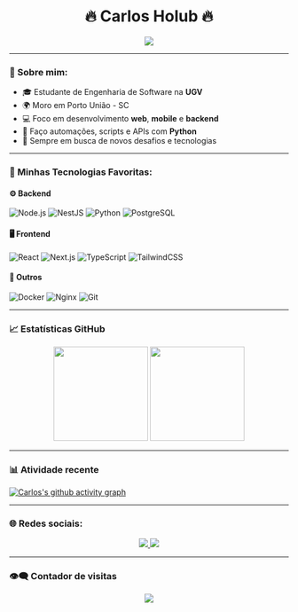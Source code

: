 <h1 align="center">🔥 Carlos Holub 🔥</h1>
<p align="center">
  <img src="https://readme-typing-svg.herokuapp.com?font=Fira+Code&size=25&pause=1000&center=true&vCenter=true&color=FF0000&width=435&lines=Hey%2C+I'm+Carlos!;Software+Engineering+student;Fullstack+developer+in+progress;Passionate+about+tech+%26+code."/>
</p>

---

### 🧠 Sobre mim:
- 🎓 Estudante de Engenharia de Software na **UGV**
- 🌍 Moro em Porto União - SC
- 💻 Foco em desenvolvimento **web**, **mobile** e **backend**
- 🐍 Faço automações, scripts e APIs com **Python**
- 🚀 Sempre em busca de novos desafios e tecnologias

---

### 🚀 Minhas Tecnologias Favoritas:

#### ⚙️ Backend
![Node.js](https://img.shields.io/badge/-Node.js-0d1117?style=for-the-badge&logo=node.js&logoColor=FF0000)
![NestJS](https://img.shields.io/badge/-NestJS-0d1117?style=for-the-badge&logo=nestjs&logoColor=FF0000)
![Python](https://img.shields.io/badge/-Python-0d1117?style=for-the-badge&logo=python&logoColor=FF0000)
![PostgreSQL](https://img.shields.io/badge/-PostgreSQL-0d1117?style=for-the-badge&logo=postgresql&logoColor=FF0000)

#### 🖥️ Frontend
![React](https://img.shields.io/badge/-React-0d1117?style=for-the-badge&logo=react&logoColor=FF0000)
![Next.js](https://img.shields.io/badge/-Next.js-0d1117?style=for-the-badge&logo=next.js&logoColor=FF0000)
![TypeScript](https://img.shields.io/badge/-TypeScript-0d1117?style=for-the-badge&logo=typescript&logoColor=FF0000)
![TailwindCSS](https://img.shields.io/badge/-Tailwind-0d1117?style=for-the-badge&logo=tailwindcss&logoColor=FF0000)

#### 🧰 Outros
![Docker](https://img.shields.io/badge/-Docker-0d1117?style=for-the-badge&logo=docker&logoColor=FF0000)
![Nginx](https://img.shields.io/badge/-Nginx-0d1117?style=for-the-badge&logo=nginx&logoColor=FF0000)
![Git](https://img.shields.io/badge/-Git-0d1117?style=for-the-badge&logo=git&logoColor=FF0000)

---

### 📈 Estatísticas GitHub

<div align="center">
  <img height="170px" src="https://github-readme-stats.vercel.app/api?username=CarlosHolub&show_icons=true&theme=radical&title_color=FF0000&text_color=ffffff&icon_color=FF0000&bg_color=0d1117&hide_border=true"/>
  <img height="170px" src="https://github-readme-stats.vercel.app/api/top-langs/?username=CarlosHolub&layout=compact&hide_border=true&title_color=FF0000&text_color=ffffff&bg_color=0d1117" />
</div>

---

### 📊 Atividade recente
[![Carlos's github activity graph](https://github-readme-activity-graph.vercel.app/graph?username=CarlosHolub&bg_color=0d1117&color=FF0000&line=FF0000&point=ffffff&area=true&hide_border=true)](https://github.com/ashutosh00710/github-readme-activity-graph)

---

### 🌐 Redes sociais:

<div align="center">
  <a href="https://www.instagram.com/seu_usuario_aqui" target="_blank">
    <img src="https://img.shields.io/badge/-Instagram-0D1117?style=for-the-badge&logo=instagram&logoColor=FF0000">
  </a>
  <a href="mailto:seuemail@gmail.com">
    <img src="https://img.shields.io/badge/-Email-0D1117?style=for-the-badge&logo=gmail&logoColor=FF0000">
  </a>
</div>

---

### 👁️‍🗨️ Contador de visitas
<p align="center">
  <img src="https://profile-counter.glitch.me/CarlosHolub/count.svg" />
</p>
